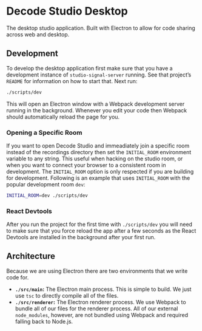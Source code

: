 # Decode Studio Desktop

The desktop studio application. Built with Electron to allow for code sharing across web and desktop.

## Development

To develop the desktop application first make sure that you have a development instance of `studio-signal-server` running. See that project’s `README` for information on how to start that. Next run:

```bash
./scripts/dev
```

This will open an Electron window with a Webpack development server running in the background. Whenever you edit your code then Webpack should automatically reload the page for you.

### Opening a Specific Room

If you want to open Decode Studio and immeadiately join a specific room instead of the recordings directory then set the `INITIAL_ROOM` environment variable to any string. This useful when hacking on the studio room, or when you want to connect your browser to a consistent room in development. The `INITIAL_ROOM` option is only respected if you are building for development. Following is an example that uses `INITIAL_ROOM` with the popular development room `dev`:

```bash
INITIAL_ROOM=dev ./scripts/dev
```

### React Devtools

After you run the project for the first time with `./scripts/dev` you will need to make sure that you force reload the app after a few seconds as the React Devtools are installed in the background after your first run.

## Architecture

Because we are using Electron there are two environments that we write code for.

- **`./src/main`:** The Electron main process. This is simple to build. We just use `tsc` to directly compile all of the files.
- **`./src/renderer`:** The Electron renderer process. We use Webpack to bundle all of our files for the renderer process. All of our external `node_modules`, however, are not bundled using Webpack and required falling back to Node.js.
